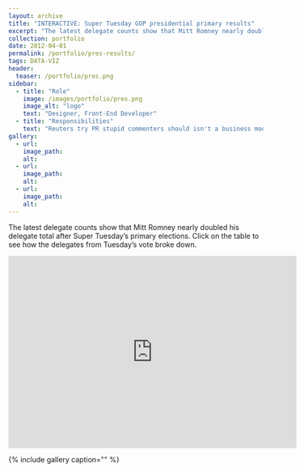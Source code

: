 ```yaml
---
layout: archive
title: "INTERACTIVE: Super Tuesday GOP presidential primary results"
excerpt: "The latest delegate counts show that Mitt Romney nearly doubled his delegate total after Super Tuesday’s primary elections."
collection: portfolio
date: 2012-04-01
permalink: /portfolio/pres-results/
tags: DATA-VIZ
header:
  teaser: /portfolio/pres.png
sidebar:
  - title: "Role"
    image: /images/portfolio/pres.png
    image_alt: "logo"
    text: "Designer, Front-End Developer"
  - title: "Responsibilities"
    text: "Reuters try PR stupid commenters should isn't a business model"
gallery:
  - url:
    image_path:
    alt:
  - url:
    image_path:
    alt:
  - url:
    image_path:
    alt:
---
```



The latest delegate counts show that Mitt Romney nearly doubled his delegate total after Super Tuesday’s primary elections. Click on the table to see how the delegates from Tuesday’s vote broke down.

<iframe width="570" height="380" scrolling="no" frameborder="no" src="http://carlvlewis2.wpengine.com/leaflet/supertuesday.html"></iframe>

{% include gallery caption="" %}
